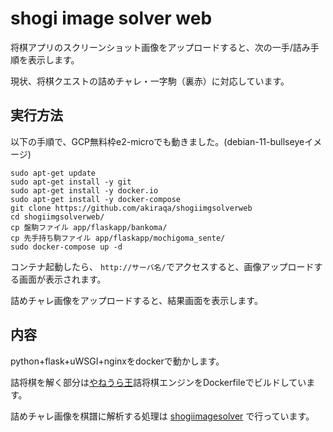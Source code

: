# shogi image solver web

将棋アプリのスクリーンショット画像をアップロードすると、次の一手/詰み手順を表示します。

現状、将棋クエストの詰めチャレ・一字駒（裏赤）に対応しています。

## 実行方法

以下の手順で、GCP無料枠e2-microでも動きました。(debian-11-bullseyeイメージ)

```
sudo apt-get update
sudo apt-get install -y git
sudo apt-get install -y docker.io
sudo apt-get install -y docker-compose
git clone https://github.com/akiraqa/shogiimgsolverweb
cd shogiimgsolverweb/
cp 盤駒ファイル app/flaskapp/bankoma/
cp 先手持ち駒ファイル app/flaskapp/mochigoma_sente/
sudo docker-compose up -d
```

コンテナ起動したら、
`http://サーバ名/`でアクセスすると、画像アップロードする画面が表示されます。

詰めチャレ画像をアップロードすると、結果画面を表示します。

## 内容

python+flask+uWSGI+nginxをdockerで動かします。

詰将棋を解く部分は[やねうら王](https://github.com/yaneurao/YaneuraOu)詰将棋エンジンをDockerfileでビルドしています。

詰めチャレ画像を棋譜に解析する処理は
[shogiimagesolver](https://github.com/akiraqa/shogiimagesolver) で行っています。

